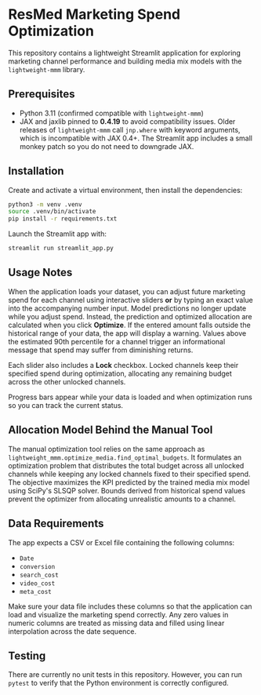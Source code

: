 

# ResMed Marketing Spend Optimization

This repository contains a lightweight Streamlit application for exploring marketing channel performance and building media mix models with the `lightweight-mmm` library.

## Prerequisites

- Python 3.11 (confirmed compatible with `lightweight-mmm`)
- JAX and jaxlib pinned to **0.4.19** to avoid compatibility issues. Older
   releases of `lightweight-mmm` call `jnp.where` with keyword arguments, which
   is incompatible with JAX 0.4+. The Streamlit app includes a small monkey patch
   so you do not need to downgrade JAX.
## Installation

Create and activate a virtual environment, then install the dependencies:

```bash
python3 -m venv .venv
source .venv/bin/activate
pip install -r requirements.txt
```

Launch the Streamlit app with:

```bash
streamlit run streamlit_app.py
```

## Usage Notes

When the application loads your dataset, you can adjust future marketing spend
for each channel using interactive sliders **or** by typing an exact value into
the accompanying number input. Model predictions no longer update while you
adjust spend. Instead, the prediction and optimized allocation are calculated
when you click **Optimize**. If the entered amount falls outside the historical
range of your data, the app will display a warning. Values above the estimated
90th percentile for a channel trigger an informational message that spend may
suffer from diminishing returns.

Each slider also includes a **Lock** checkbox. Locked channels keep their
specified spend during optimization, allocating any remaining budget across the
other unlocked channels.

Progress bars appear while your data is loaded and when optimization runs so
you can track the current status.

## Allocation Model Behind the Manual Tool

The manual optimization tool relies on the same approach as
`lightweight_mmm.optimize_media.find_optimal_budgets`. It formulates an
optimization problem that distributes the total budget across all unlocked
channels while keeping any locked channels fixed to their specified spend. The
objective maximizes the KPI predicted by the trained media mix model using
SciPy's SLSQP solver. Bounds derived from historical spend values prevent the
optimizer from allocating unrealistic amounts to a channel.

## Data Requirements

The app expects a CSV or Excel file containing the following columns:

- `Date`
- `conversion`
- `search_cost`
- `video_cost`
- `meta_cost`

Make sure your data file includes these columns so that the application can load and visualize the marketing spend correctly. Any zero values in numeric columns are treated as missing data and filled using linear interpolation across the date sequence.

## Testing

There are currently no unit tests in this repository. However, you can run `pytest` to verify that the Python environment is correctly configured.
